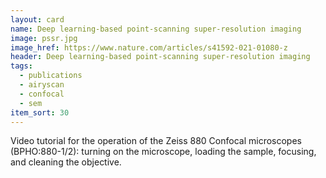 ```yaml
---
layout: card
name: Deep learning-based point-scanning super-resolution imaging
image: pssr.jpg
image_href: https://www.nature.com/articles/s41592-021-01080-z
header: Deep learning-based point-scanning super-resolution imaging
tags:
  - publications
  - airyscan
  - confocal
  - sem
item_sort: 30
---
```

Video tutorial for the operation of the Zeiss 880 Confocal microscopes (BPHO:880-1/2): turning on the microscope, loading the sample, focusing, and cleaning the objective. 
